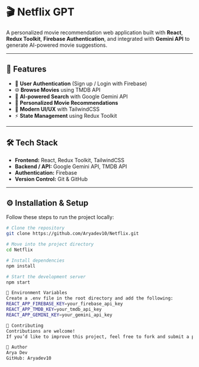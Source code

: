 # 🎬 Netflix GPT

A personalized movie recommendation web application built with **React**, **Redux Toolkit**, **Firebase Authentication**, and integrated with **Gemini API** to generate AI-powered movie suggestions.

---

## 🚀 Features

- 🔐 **User Authentication** (Sign up / Login with Firebase)
- 🌐 **Browse Movies** using TMDB API
- 🤖 **AI-powered Search** with Google Gemini API
- 🎥 **Personalized Movie Recommendations**
- 🎨 **Modern UI/UX** with TailwindCSS
- ⚡ **State Management** using Redux Toolkit

---

## 🛠️ Tech Stack

- **Frontend:** React, Redux Toolkit, TailwindCSS  
- **Backend / API:** Google Gemini API, TMDB API  
- **Authentication:** Firebase  
- **Version Control:** Git & GitHub  

---



## ⚙️ Installation & Setup

Follow these steps to run the project locally:

```bash
# Clone the repository
git clone https://github.com/Aryadev10/Netflix.git

# Move into the project directory
cd Netflix

# Install dependencies
npm install

# Start the development server
npm start

🔑 Environment Variables
Create a .env file in the root directory and add the following:
REACT_APP_FIREBASE_KEY=your_firebase_api_key
REACT_APP_TMDB_KEY=your_tmdb_api_key
REACT_APP_GEMINI_KEY=your_gemini_api_key

🤝 Contributing
Contributions are welcome!
If you’d like to improve this project, feel free to fork and submit a pull request.

👤 Author
Arya Dev
GitHub: Aryadev10
